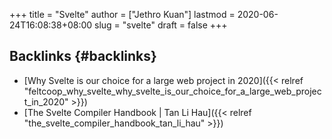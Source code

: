 +++
title = "Svelte"
author = ["Jethro Kuan"]
lastmod = 2020-06-24T16:08:38+08:00
slug = "svelte"
draft = false
+++

## Backlinks {#backlinks}

- [Why Svelte is our choice for a large web project in 2020]({{< relref "feltcoop_why_svelte_why_svelte_is_our_choice_for_a_large_web_project_in_2020" >}})
- [The Svelte Compiler Handbook | Tan Li Hau]({{< relref "the_svelte_compiler_handbook_tan_li_hau" >}})
